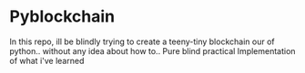 # Pyblockchain
In this repo, ill be blindly trying to create a teeny-tiny blockchain our of python.. without any idea about how to.. Pure blind practical Implementation of what i've learned
